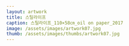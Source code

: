 ```yaml
---
layout: artwork
title: 스틸라이프
caption: 스틸라이프_110×58㎝_oil on paper_2017
image: /assets/images/artwork07.jpg
thumb: /assets/images/thumbs/artwork07.jpg
---
```

